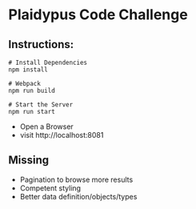 # Plaidypus Code Challenge

## Instructions:
```
# Install Dependencies
npm install

# Webpack
npm run build

# Start the Server
npm run start
```
* Open a Browser
* visit http://localhost:8081

## Missing
* Pagination to browse more results 
* Competent styling
* Better data definition/objects/types
